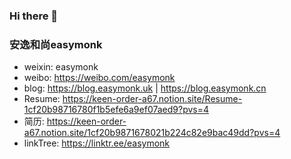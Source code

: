 ### Hi there 👋

### 安逸和尚easymonk

- weixin: easymonk
- weibo: https://weibo.com/easymonk
- blog: https://blog.easymonk.uk | https://blog.easymonk.cn
- Resume: https://keen-order-a67.notion.site/Resume-1cf20b98716780f1b5efe6a9ef07aed9?pvs=4
- 简历: https://keen-order-a67.notion.site/1cf20b9871678021b224c82e9bac49dd?pvs=4
- linkTree: https://linktr.ee/easymonk

<!--
**easymonk/easymonk** is a ✨ _special_ ✨ repository because its `README.md` (this file) appears on your GitHub profile.

Here are some ideas to get you started:

- 🔭 I’m currently working on ...
- 🌱 I’m currently learning ...
- 👯 I’m looking to collaborate on ...
- 🤔 I’m looking for help with ...
- 💬 Ask me about ...
- 📫 How to reach me: ...
- 😄 Pronouns: ...
- ⚡ Fun fact: ...
-->
